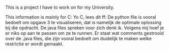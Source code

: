 This is a project I have to work on for my University. 

This information is mainly for C:
Yo C, lees dit ff:
 De python file is vooral bedoelt om opgave 3 te visualiseren, dat is namelijk de optimale oplossing bij die opdracht.
 De java files spreken voor zich denk ik. Volgens mij hoef je er niks op aan te passen om ze te runnen.
 Er staat wat comments gestrooid over de .java files, die zijn vooral bedoelt om duidelijk te maken welke restrictie er wordt gemaakt.
 
 
